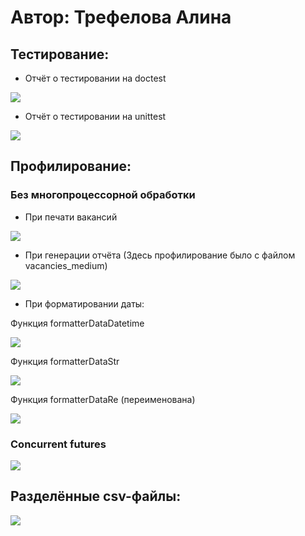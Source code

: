 # Автор: Трефелова Алина

## Тестирование:

- Отчёт о тестировании на doctest

![](Screenshots/doctest.PNG)

- Отчёт о тестировании на unittest

![](Screenshots/unittest.PNG)

## Профилирование:
### Без многопроцессорной обработки

- При печати вакансий

![](Screenshots/vacanciesProfile.PNG)

- При генерации отчёта
(Здесь профилирование было с файлом vacancies_medium)

![](Screenshots/statisticsProfile.PNG)

- При форматировании даты: 

Функция formatterDataDatetime

![](Screenshots/datetimeProfile.PNG)

Функция formatterDataStr

![](Screenshots/strProfile.PNG)

Функция formatterDataRe (переименована)

![](Screenshots/reProfile.PNG)

### Concurrent futures

![](Screenshots/multiProfile.PNG)

## Разделённые csv-файлы:

![](Screenshots/separateFiles.PNG)